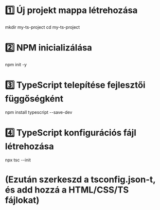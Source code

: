 # 1️⃣ Új projekt mappa létrehozása
mkdir my-ts-project
cd my-ts-project

# 2️⃣ NPM inicializálása
npm init -y

# 3️⃣ TypeScript telepítése fejlesztői függőségként
npm install typescript --save-dev

# 4️⃣ TypeScript konfigurációs fájl létrehozása
npx tsc --init

# (Ezután szerkeszd a tsconfig.json-t, és add hozzá a HTML/CSS/TS fájlokat)
